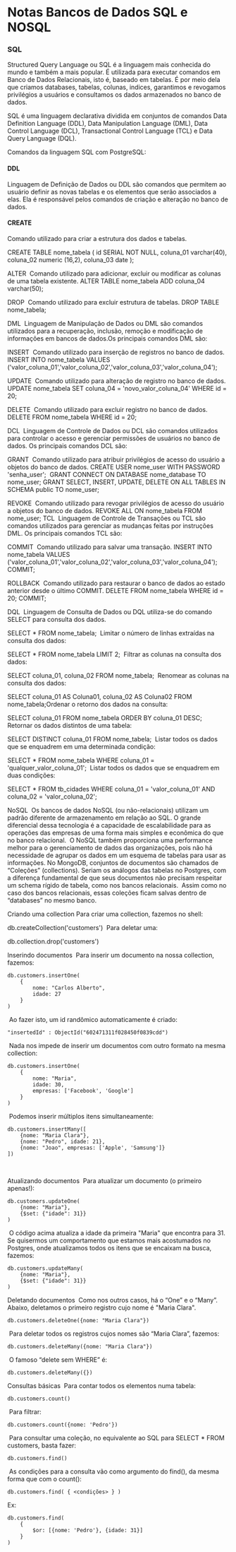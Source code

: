 <h1>Notas Bancos de Dados SQL e NOSQL</h1>

<h3>SQL</h3>

<p>Structured Query Language ou SQL é a linguagem mais conhecida do mundo e também a mais popular. É utilizada para executar comandos em Banco de Dados Relacionais, isto é, baseado em tabelas. É por meio dela que criamos databases, tabelas, colunas, indices, garantimos e revogamos privilégios a usuários e consultamos os dados armazenados no banco de dados.</p>

<p>SQL é uma linguagem declarativa dividida em conjuntos de comandos Data Definition Language (DDL), Data Manipulation Language (DML), Data Control Language (DCL), Transactional Control Language (TCL) e Data Query Language (DQL).</p>

<p>Comandos da linguagem SQL com PostgreSQL:</P>

<h4>DDL</h4>

<p>Linguagem de Definição de Dados ou DDL são comandos que permitem ao usuário definir as novas tabelas e os elementos que serão associados a elas. Ela é responsável pelos comandos de criação e alteração no banco de dados.</p>

<h4>CREATE</h4>

Comando utilizado para criar a estrutura dos dados e tabelas.

  CREATE TABLE nome_tabela (
    id SERIAL NOT NULL,
    coluna_01 varchar(40),
    coluna_02 numeric (16,2),
    coluna_03 date
  );


ALTER
​
Comando utilizado para adicionar, excluir ou modificar as colunas de uma tabela existente.
ALTER TABLE nome_tabela ADD coluna_04 varchar(50);
​

DROP
​
Comando utilizado para excluir estrutura de tabelas.
DROP TABLE nome_tabela;
​

DML
​
Linguagem de Manipulação de Dados ou DML são comandos utilizados para a recuperação, inclusão, remoção e modificação de informações em bancos de dados.​Os principais comandos DML são:

INSERT
​
Comando utilizado para inserção de registros no banco de dados.
INSERT INTO nome_tabela VALUES ('valor_coluna_01','valor_coluna_02','valor_coluna_03','valor_coluna_04');
​

UPDATE
​
Comando utilizado para alteração de registro no banco de dados.
UPDATE nome_tabela
SET coluna_04 = 'novo_valor_coluna_04' 
WHERE id = 20;
​

DELETE
​
Comando utilizado para excluir registro no banco de dados.
DELETE FROM nome_tabela WHERE id = 20;
​

DCL
​
Linguagem de Controle de Dados ou DCL são comandos utilizados para controlar o acesso e gerenciar permissões de usuários no banco de dados.​                                   Os principais comandos DCL são:

GRANT
​
Comando utilizado para atribuir privilégios de acesso do usuário a objetos do banco de dados.
CREATE USER nome_user WITH PASSWORD 'senha_user';
​
GRANT CONNECT ON DATABASE nome_database TO nome_user;
​
GRANT SELECT, INSERT, UPDATE, DELETE ON ALL TABLES IN SCHEMA public TO nome_user;
​

REVOKE
​
Comando utilizado para revogar privilégios de acesso do usuário a objetos do banco de dados.
REVOKE ALL
ON nome_tabela
FROM nome_user;
TCL
​
Linguagem de Controle de Transações ou TCL são comandos utilizados para gerenciar as mudanças feitas por instruções DML.
​Os principais comandos TCL são:

COMMIT
​
Comando utilizado para salvar uma transação.
INSERT INTO nome_tabela VALUES ('valor_coluna_01','valor_coluna_02','valor_coluna_03','valor_coluna_04');
COMMIT;
​

ROLLBACK
​
Comando utilizado para restaurar o banco de dados ao estado anterior desde o último COMMIT.
DELETE FROM nome_tabela WHERE id = 20;
COMMIT;
​

DQL
​
Linguagem de Consulta de Dados ou DQL utiliza-se do comando SELECT para consulta dos dados.

SELECT * FROM nome_tabela;
​
Limitar o número de linhas extraídas na consulta dos dados:

SELECT * FROM nome_tabela
LIMIT 2;
​
Filtrar as colunas na consulta dos dados:

SELECT coluna_01, coluna_02 FROM nome_tabela;
​
Renomear as colunas na consulta dos dados:

SELECT coluna_01 AS Coluna01,
       coluna_02 AS Coluna02
FROM nome_tabela;
​
Ordenar o retorno dos dados na consulta:

SELECT coluna_01
FROM nome_tabela
ORDER BY coluna_01 DESC;
​
Retornar os dados distintos de uma tabela:

SELECT DISTINCT coluna_01
FROM nome_tabela;
​
Listar todos os dados que se enquadrem em uma determinada condição:

SELECT * FROM nome_tabela
WHERE coluna_01 = 'qualquer_valor_coluna_01';
​
Listar todos os dados que se enquadrem em duas condições:

SELECT *
FROM tb_cidades
WHERE coluna_01 = 'valor_coluna_01' 
AND coluna_02 = 'valor_coluna_02'; 
​

NoSQL
​
Os bancos de dados NoSQL (ou não-relacionais) utilizam um padrão diferente de armazenamento em relação ao SQL. O grande diferencial dessa tecnologia é a capacidade de escalabilidade para as operações das empresas de uma forma mais simples e econômica do que no banco relacional.
​
O NoSQL também proporciona uma performance melhor para o gerenciamento de dados das organizações, pois não há necessidade de agrupar os dados em um esquema de tabelas para usar as informações.
​
No MongoDB, conjuntos de documentos são chamados de “Coleções” (collections). Seriam os análogos das tabelas no Postgres, com a diferença fundamental de que seus documentos não precisam respeitar um schema rígido de tabela, como nos bancos relacionais.
​
Assim como no caso dos bancos relacionais, essas coleções ficam salvas dentro de “databases” no mesmo banco.
​

Criando uma collection
Para criar uma collection, fazemos no shell:

db.createCollection('customers')
​
Para deletar uma:

db.collection.drop('customers')
​

Inserindo documentos
​
Para inserir um documento na nossa collection, fazemos:

    db.customers.insertOne(
        {
            nome: "Carlos Alberto",
            idade: 27   
        }
    )
​
Ao fazer isto, um id randômico automaticamente é criado:

    "insertedId" : ObjectId("602471311f028450f0839cdd")
​
Nada nos impede de inserir um documentos com outro formato na mesma collection:

    db.customers.insertOne(
        {
            nome: "Maria", 
            idade: 30,
            empresas: ['Facebook', 'Google']
        }
    )
​
Podemos inserir múltiplos itens simultaneamente:

    db.customers.insertMany([
        {nome: "Maria Clara"},
        {nome: "Pedro", idade: 21},
        {nome: "Joao", empresas: ['Apple', 'Samsung']}
    ])
​

Atualizando documentos
​
Para atualizar um documento (o primeiro apenas!):

    db.customers.updateOne(
        {nome: "Maria"},
        {$set: {"idade": 31}}
    )
​
O código acima atualiza a idade da primeira "Maria" que encontra para 31. Se quisermos um comportamento que estamos mais acostumados no Postgres, onde atualizamos todos os itens que se encaixam na busca, fazemos:

    db.customers.updateMany(
        {nome: "Maria"},
        {$set: {"idade": 31}}
    )
Deletando documentos
​
Como nos outros casos, há o “One” e o “Many”. Abaixo, deletamos o primeiro registro cujo nome é "Maria Clara".

    db.customers.deleteOne({nome: "Maria Clara"})
​
Para deletar todos os registros cujos nomes são “Maria Clara”, fazemos:

    db.customers.deleteMany({nome: "Maria Clara"})
​
O famoso “delete sem WHERE” é:

    db.customers.deleteMany({})
Consultas básicas
​
Para contar todos os elementos numa tabela:

    db.customers.count()
​
Para filtrar:

    db.customers.count({nome: 'Pedro'})
​
Para consultar uma coleção, no equivalente ao SQL para SELECT * FROM customers, basta fazer:

    db.customers.find()
​
As condições para a consulta vão como argumento do find(), da mesma forma que com o count():

    db.customers.find( { <condições> } )

Ex:

    db.customers.find(
        {
            $or: [{nome: 'Pedro'}, {idade: 31}]
        }
    )

